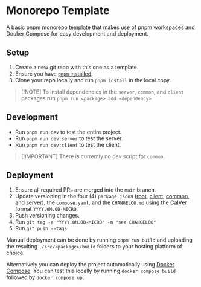 # Monorepo Template

A basic pnpm monorepo template that makes use of pnpm workspaces and Docker Compose for easy development and deployment.

## Setup

1. Create a new git repo with this one as a template.
2. Ensure you have [`pnpm` installed](https://pnpm.io/).
3. Clone your repo locally and run `pnpm install` in the local copy.

> [!NOTE] To install dependencies in the `server`, `common`, and `client` packages run `pnpm run <package> add <dependency>`

## Development

- Run `pnpm run dev` to test the entire project.
- Run `pnpm run dev:server` to test the server.
- Run `pnpm run dev:client` to test the client.

> [!IMPORTANT] There is currently no dev script for `common`.

## Deployment

1. Ensure all required PRs are merged into the `main` branch.
2. Update versioning in the four (4) `package.json`s ([root](package.json), [client](src/client/package.json), [common](src/common/package.json), and [server](src/server/package.json)), the [`compose.yaml`](compose.yaml), and the [`CHANGELOG.md`](CHANGELOG.md) using the [CalVer](https://calver.org/) format `YYYY.0M.0D-MICRO`.
3. Push versioning changes.
4. Run `git tag -a "YYYY.0M.0D-MICRO" -m "see CHANGELOG"`
5. Run `git push --tags`

Manual deployment can be done by running `pnpm run build` and uploading the resulting `./src/<package>/build` folders to your hosting platform of choice.

Alternatively you can deploy the project automatically using [Docker Compose](https://docs.docker.com/compose/). You can test this locally by running `docker compose build` followed by `docker compose up`.

